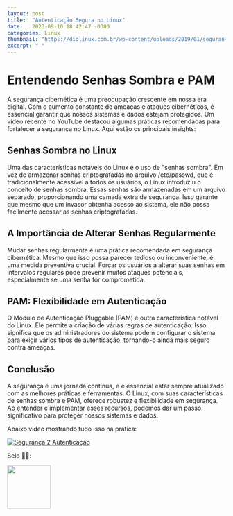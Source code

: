 ```yaml
---
layout: post
title:  "Autenticação Segura no Linux"
date:   2023-09-10 18:42:47 -0300
categories: Linux
thumbnail: "https://diolinux.com.br/wp-content/uploads/2019/01/seguran%C3%A7a-no-linux.jpg"
excerpt: " "
---
```


# Entendendo Senhas Sombra e PAM

A segurança cibernética é uma preocupação crescente em nossa era digital. Com o aumento constante de ameaças e ataques cibernéticos, é essencial garantir que nossos sistemas e dados estejam protegidos. Um vídeo recente no YouTube destacou algumas práticas recomendadas para fortalecer a segurança no Linux. Aqui estão os principais insights:

## Senhas Sombra no Linux

Uma das características notáveis do Linux é o uso de "senhas sombra". Em vez de armazenar senhas criptografadas no arquivo /etc/passwd, que é tradicionalmente acessível a todos os usuários, o Linux introduziu o conceito de senhas sombra. Essas senhas são armazenadas em um arquivo separado, proporcionando uma camada extra de segurança. Isso garante que mesmo que um invasor obtenha acesso ao sistema, ele não possa facilmente acessar as senhas criptografadas.

## A Importância de Alterar Senhas Regularmente

Mudar senhas regularmente é uma prática recomendada em segurança cibernética. Mesmo que isso possa parecer tedioso ou inconveniente, é uma medida preventiva crucial. Forçar os usuários a alterar suas senhas em intervalos regulares pode prevenir muitos ataques potenciais, especialmente se uma senha for comprometida.

## PAM: Flexibilidade em Autenticação

O Módulo de Autenticação Pluggable (PAM) é outra característica notável do Linux. Ele permite a criação de várias regras de autenticação. Isso significa que os administradores do sistema podem configurar o sistema para exigir vários tipos de autenticação, tornando-o ainda mais seguro contra ameaças.

## Conclusão

A segurança é uma jornada contínua, e é essencial estar sempre atualizado com as melhores práticas e ferramentas. O Linux, com suas características de senhas sombra e PAM, oferece robustez e flexibilidade em segurança. Ao entender e implementar esses recursos, podemos dar um passo significativo para proteger nossos sistemas e dados.

Abaixo video mostrando tudo isso na prática:

[![Segurança 2 Autenticação](https://img.youtube.com/vi/IYSuY9jRKQg/0.jpg)](https://youtu.be/IYSuY9jRKQg)

Selo 🧙‍♂️:

[<img src="https://avatars.githubusercontent.com/u/117866866?v=4" width="100" height="100">](https://github.com/Linhares015)
